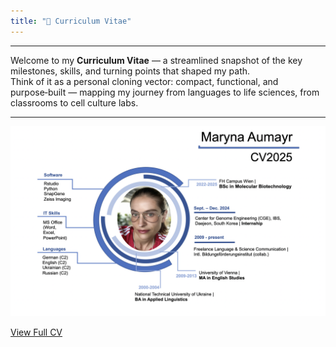 ```yaml
---
title: "📄 Curriculum Vitae"
---
```



---
Welcome to my **Curriculum Vitae** — a streamlined snapshot of the key milestones, skills, and turning points that shaped my path.  
Think of it as a personal cloning vector: compact, functional, and purpose‑built — mapping my journey from languages to life sciences, from classrooms to cell culture labs.

---


<img src="assets/CV.png" alt="CV" style="width:100%; max-height:800px;">
<p><a href="assets/CV.png" target="_blank">View Full CV</a></p>


